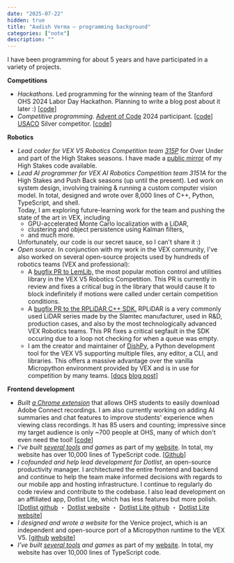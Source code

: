 ```yaml
---
date: "2025-07-22"
hidden: true
title: "Aadish Verma — programming background"
categories: ["note"]
description: ""
---
```


I have been programming for about 5 years and have participated in a variety of projects.

<p><b>Competitions</b></p>
<ul>
  <li>
    <em>Hackathons.</em>
    Led programming for the winning team of the Stanford OHS 2024 Labor Day
    Hackathon. Planning to write a blog post about it later :) [<a
      href="https://github.com/aadishv/doleofdoves"
      >code</a
    >]
  </li>
  <li>
    <em>Competitive programming.</em>
    <a href="https://adventofcode.com/2024">Advent of Code</a> 2024 participant.
    [<a href="https://github.com/aadishv/aoc">code</a>]
    <a href="https://usaco.org">USACO</a> Silver competitor. [<a
      href="https://github.com/aadishv/usaco"
      >code</a
    >]
  </li>
</ul>
<p><b>Robotics</b></p>
<ul>
  <li>
    <em
      >Lead coder for VEX V5 Robotics Competition team
      <a href="https://www.robotevents.com/teams/V5RC/315P">315P</a></em
    >
    for Over Under and part of the High Stakes seasons. I have made a
    <a href="https://github.com/aadishv/highstakes">public mirror</a> of my High
    Stakes code available.
  </li>
  <li>
    <em>Lead AI programmer for VEX AI Robotics Competition team 3151A</em> for
    the High Stakes and Push Back seasons (up until the present). Led work on
    system design, involving training & running a custom computer vision model.
    In total, designed and wrote over 8,000 lines of C++, Python, TypeScript,
    and shell.
    <br />
    Today, I am exploring future-learning work for the team and pushing the
    state of the art in VEX, including
    <ul class="pb-1 -mt-2">
      <li style="line-height: 0.8rem">
        GPU-accelerated Monte Carlo localization with a LiDAR,
      </li>
      <li style="line-height: 0.8rem">
        clustering and object persistence using Kalman filters,
      </li>
      <li style="line-height: 0.8rem">and much more.</li>
    </ul>
    Unfortunately, our code is our secret sauce, so I can't share it :)
  </li>
  <li>
    <em>Open source.</em>
    In conjunction with my work in the VEX community, I've also worked on
    several open-source projects used by hundreds of robotics teams (VEX and
    professional):
    <ul>
      <li>
        A
        <a href="https://github.com/LemLib/LemLib/pull/274"
          >bugfix PR to LemLib,</a
        >
        the most popular motion control and utilities library in the VEX V5
        Robotics Competition. This PR is currently in review and fixes a
        critical bug in the library that would cause it to block indefinitely if
        motions were called under certain competition conditions.
      </li>
      <li>
        A
        <a href="https://github.com/Slamtec/rplidar_sdk/pull/141"
          >bugfix PR to the RPLiDAR C++ SDK.</a
        >
        RPLiDAR is a very commonly used LiDAR series made by the Slamtec
        manufacturer, used in R&D, production cases, and also by the most
        technologically advanced VEX Robotics teams. This PR fixes a critical
        segfault in the SDK occuring due to a loop not checking for when a queue
        was empty.
      </li>
      <li>
        I am the creator and maintainer of
        <a href="https://github.com/aadishv/dishpy">DishPy</a>, a Python
        development tool for the VEX V5 supporting multiple files, any editor, a
        CLI, and libraries. This offers a massive advantage over the vanilla
        Micropython environment provided by VEX and is in use for competition by
        many teams. [<a href="/dishpy">docs</a>
        <a href="/dishpy-blog">blog post</a>]
      </li>
    </ul>
  </li>
</ul>
<p><b>Frontend development</b></p>
<ul>
  <li>
    <em
      >Built
      <a
        href="https://chromewebstore.google.com/detail/ohs-ac-utilities/mcnjeemajaoopeejjbfiieaepibmbjne"
        >a Chrome extension</a
      ></em
    >
    that allows OHS students to easily download Adobe Connect recordings. I am
    also currently working on adding AI summaries and chat features to improve
    students' experience when viewing class recordings. It has 85 users and counting; impressive since my target audience is only ~700 people at OHS, many of which don't even need the tool! [<a
      href="https://github.com/aadishv/ohs-ac-utils/"
      >code</a
    >]
  </li>
  <li>
    <em>I've built <a href="/tools">several tools</a> and games</em> as part of
    my <a href="https://aadishv.github.io/">website</a>. In total, my website
    has over 10,000 lines of TypeScript code. [<a
        href="https://github.com/aadishv/aadishv.github.io">Github</a>]
  </li>
  <li>
    <em>I cofounded and help lead development for Dotlist</em>, an open-source
    productivity manager. I architectured the entire frontend and backend and
    continue to help the team make informed decisions with regards to our mobile
    app and hosting infrastructure. I continue to regularly do code review and
    contribute to the codebase. I also lead development on an affiliated app,
    Dotlist Lite, which has less features but more polish. [<a
      href="https://github.com/edwrdq/dotlib"
      >Dotlist github</a
    > ・
    <a href="https://dotlist.edwrdq.xyz/">Dotlist website</a> ・
    <a href="https://github.com/aadishv/dotlist-lite">Dotlist Lite github</a> ・
    <a href="https://dotlist-lite.vercel.app/">Dotlist Lite website</a>]
  </li>
  <li>
    <em>I designed and wrote a website</em> for the Venice project, which is an
    independent and open-source port of a Micropython runtime to the VEX V5.
    [<a href="https://github.com/venice-v5/venice-v5.github.io">github</a> <a
        href="https://venice.fibn.cc/">website</a>]
  </li>
  <li>
    <em>I've built <a href="/tools">several tools</a> and games</em> as part of
    my <a href="https://aadishv.github.io/">website</a>. In total, my website
    has over 10,000 lines of TypeScript code.
  </li>
</ul>
